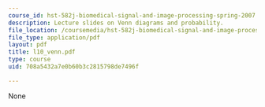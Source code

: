 ```yaml
---
course_id: hst-582j-biomedical-signal-and-image-processing-spring-2007
description: Lecture slides on Venn diagrams and probability.
file_location: /coursemedia/hst-582j-biomedical-signal-and-image-processing-spring-2007/708a5432a7e0b60b3c2815798de7496f_l10_venn.pdf
file_type: application/pdf
layout: pdf
title: l10_venn.pdf
type: course
uid: 708a5432a7e0b60b3c2815798de7496f

---
```

None